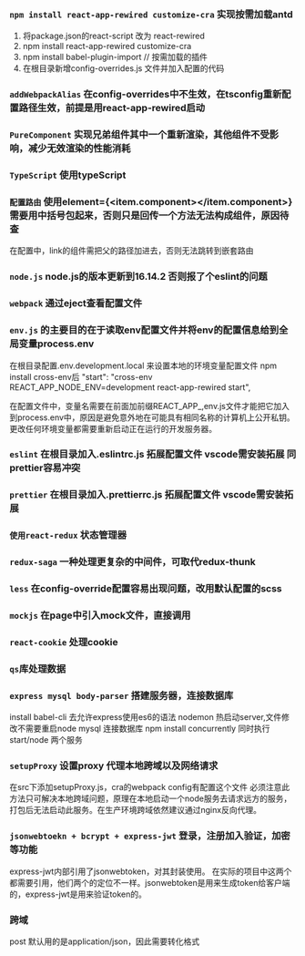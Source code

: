 ### `npm install react-app-rewired customize-cra` 实现按需加载antd 

1. 将package.json的react-script 改为 react-rewired
2. npm install react-app-rewired customize-cra
3. npm install babel-plugin-import // 按需加载的插件
4. 在根目录新增config-overrides.js 文件并加入配置的代码

### `addWebpackAlias` 在config-overrides中不生效，在tsconfig重新配置路径生效，前提是用react-app-rewired启动

### `PureComponent` 实现兄弟组件其中一个重新渲染，其他组件不受影响，减少无效渲染的性能消耗

### `TypeScript` 使用typeScript 

### `配置路由` 使用element={<item.component></item.component>} 需要用中括号包起来，否则只是回传一个方法无法构成组件，原因待查
在配置中，link的组件需把父的路径加进去，否则无法跳转到嵌套路由

### `node.js` node.js的版本更新到16.14.2 否则报了个eslint的问题

### `webpack` 通过eject查看配置文件

### `env.js` 的主要目的在于读取env配置文件并将env的配置信息给到全局变量process.env
在根目录配置.env.development.local 来设置本地的环境变量配置文件
npm install cross-env后
"start": "cross-env REACT_APP_NODE_ENV=development react-app-rewired start",

在配置文件中，变量名需要在前面加前缀REACT_APP_,env.js文件才能把它加入到process.env中，原因是避免意外地在可能具有相同名称的计算机上公开私钥。更改任何环境变量都需要重新启动正在运行的开发服务器。

### `eslint` 在根目录加入.eslintrc.js 拓展配置文件 vscode需安装拓展 同prettier容易冲突
### `prettier` 在根目录加入.prettierrc.js 拓展配置文件 vscode需安装拓展

### `使用react-redux` 状态管理器

### `redux-saga` 一种处理更复杂的中间件，可取代redux-thunk

### `less` 在config-override配置容易出现问题，改用默认配置的scss

### `mockjs` 在page中引入mock文件，直接调用

### `react-cookie` 处理cookie

### `qs`库处理数据

### `express mysql body-parser` 搭建服务器，连接数据库
install babel-cli 去允许express使用es6的语法
nodemon 热启动server,文件修改不需要重启node
mysql 连接数据库
npm install concurrently 同时执行start/node 两个服务

### `setupProxy` 设置proxy 代理本地跨域以及网络请求
在src下添加setupProxy.js，cra的webpack config有配置这个文件
必须注意此方法只可解决本地跨域问题，原理在本地启动一个node服务去请求远方的服务，打包后无法启动此服务。在生产环境跨域依然建议通过nginx反向代理。

### `jsonwebtoekn + bcrypt + express-jwt` 登录，注册加入验证，加密等功能
express-jwt内部引用了jsonwebtoken，对其封装使用。 在实际的项目中这两个都需要引用，他们两个的定位不一样。jsonwebtoken是用来生成token给客户端的，express-jwt是用来验证token的。

### 跨域 
post 默认用的是application/json，因此需要转化格式